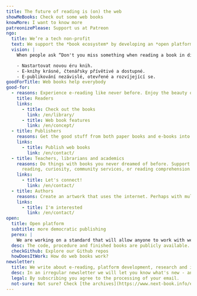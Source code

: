 ```yaml
---
title: The future of reading is (on) the web
showMeBooks: Check out some web books
knowMore: I want to know more
patreonizePlease: Support us at Patreon
ngo:
  title: We’re a tech non-profit
  text: We support the *book ecosystem* by developing an *open platform* for publishing and reading books in a *web browser*.
  vision: |
    When people ask “Don't you miss something when reading a book in digital?” our answer is **“Yes!”** Therefore we want:

    - Nastartovat novou éru knih.
    - E-knihy krásné, čtenářsky přívětivé a dostupné.
    - E-publikování nezávislé, otevřené a rozvíjející se.
goodForTitle: Web books help everybody
good-for:
  - reasons: Experience e-reading like never before. Enjoy the beauty of books right in a browser. Just open a book and read. Whether you're online or or offline.
    title: Readers
    links:
      - title: Check out the books
        link: /en/library/
      - title: Web book features
        link: /en/concept/
  - title: Publishers
    reasons: Get the good stuff from both paper books and e-books into great digital books. Full visual experince and enjoyable reading. Platform independent. Connected to your e-shop, with a conversion from other formats or reading stats.
    links:
      - title: Publish web books
        link: /en/contact/
  - title: Teachers, librarians and academics
    reasons: Do things with books you never dreamed of before. Support
      reading, curiosity, community services, or reading comprehension.
    links:
      - title: Let's connect!
        link: /en/contact/
  - title: Authors
    reasons: Create an artwork that uses the internet. Perhaps with multimedia content, links, or interactivity.
    links:
      - title: I'm interested
        link: /en/contact/
open:
  title: Open platform
  subtitle: more democratic publishing
  perex: |
    We are working on a standard that will allow anyone to work with web books. Under an open license. Without restrictions and additional costs.
  desc: The code, procedure and finished books are publicly available. Create your own project, give us feedback or get involved in the development.
  checkGithub: Explore our Github repos
  howDoesItWork: How do web books work?
newsletter:
  title: We write about e-reading, platform development, research and industry news
  desc: In an irregular newsletter we will let you know what's new - and we’ll include some books.
  legal: By subscribing you agree to the processing of your email.
  not-sure: Not sure? Check [the archives](https://www.next-book.info/en/newsletter/).
---
```

